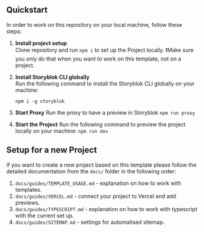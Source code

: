 ## Quickstart

In order to work on this repository on your local machine, follow these steps:

1. **Install project setup**  
   Clone repository and run `npm i` to set up the Project locally.
   ❗Make sure you only do that when you want to work on this template, not on a project.

2. **Install Storyblok CLI globally**  
   Run the following command to install the Storyblok CLI globally on your machine:

    `npm i -g storyblok`

3. **Start Proxy**
   Run the proxy to have a preview in Storyblok
   `npm run proxy`

4. **Start the Project**
   Run the following command to preview the project locally on your machine:
   `npm run dev`

## Setup for a new Project

If you want to create a new project based on this template please follow the detailed documentation from the `docs/` folder in the following order:

1. `docs/guides/TEMPLATE_USAGE.md` - explanation on how to work with templates.
2. `docs/guides/VERCEL.md` - connect your project to Vercel and add previews.
3. `docs/guides/TYPESCRIPT.md` - explanation on how to work with typescript with the current set up.
4. `docs/guides/SITEMAP.md` - settings for automatised sitemap.
